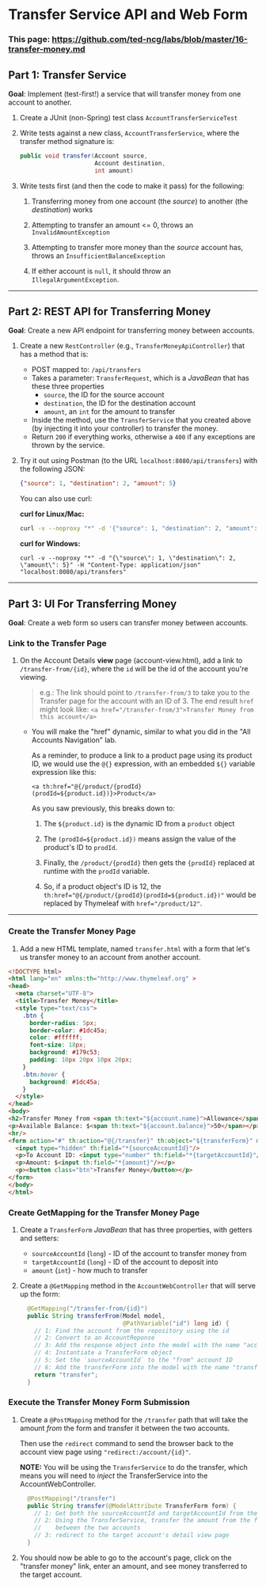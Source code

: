 # Transfer Service API and Web Form

### This page: https://github.com/ted-ncg/labs/blob/master/16-transfer-money.md

## Part 1: Transfer Service

**Goal**: Implement (test-first!) a service that will transfer money from one account to another.

1. Create a JUnit (non-Spring) test class `AccountTransferServiceTest`

1. Write tests against a new class, `AccountTransferService`, where the transfer method signature is:

    ```java
    public void transfer(Account source,
                         Account destination,
                         int amount)    
    ```

1. Write tests first (and then the code to make it pass) for the following:

   1. Transferring money from one account (the *source*) to another (the *destination*) works
   
   1. Attempting to transfer an amount <= 0, throws an `InvalidAmountException`
   
   1. Attempting to transfer more money than the *source* account has, throws an `InsufficientBalanceException`
   
   1. If either account is `null`, it should throw an `IllegalArgumentException`.

----

## Part 2: REST API for Transferring Money

**Goal**: Create a new API endpoint for transferring money between accounts.

1. Create a new `RestController` (e.g., `TransferMoneyApiController`) that has a method that is:
 
    * POST mapped to: `/api/transfers`
    * Takes a parameter: `TransferRequest`, which is a _JavaBean_ that has these three properties
       * `source`, the ID for the source account
       * `destination`, the ID for the destination account
       * `amount`, an `int` for the amount to transfer
    * Inside the method, use the `TransferService` that you created above (by injecting it into your controller) to transfer the money.
    * Return `200` if everything works, otherwise a `400` if any exceptions are thrown by the service.
    
2. Try it out using Postman (to the URL `localhost:8080/api/transfers`) with the following JSON:

    ```json
    {"source": 1, "destination": 2, "amount": 5}
    ```
    
   You can also use curl:
   
   **curl for Linux/Mac:**
    
    ```bash
    curl -v --noproxy "*" -d '{"source": 1, "destination": 2, "amount": 5}' -H 'Content-Type: application/json' "localhost:8080/api/transfers"
    ```
    
   **curl for Windows:**
    
    ```
    curl -v --noproxy "*" -d "{\"source\": 1, \"destination\": 2, \"amount\": 5}" -H "Content-Type: application/json" "localhost:8080/api/transfers"
    ```
----

## Part 3: UI For Transferring Money

**Goal**: Create a web form so users can transfer money between accounts.

### Link to the Transfer Page

1. On the Account Details **view** page (account-view.html), add a link to `/transfer-from/{id}`, where the `id` will be the id of the account you're viewing.

   > e.g.: The link should point to `/transfer-from/3` to take you to the Transfer page for the account with an ID of 3.
   > The end result `href` might look like: `<a href="/transfer-from/3">Transfer Money from this account</a>`
     
   * You will make the "href" dynamic, similar to what you did in the "All Accounts Navigation" lab.

     As a reminder, to produce a link to a product page using its product ID, we would use the `@{}` expression, with an embedded `${}` variable expression like this:
   
       ```
       <a th:href="@{/product/{prodId}(prodId=${product.id})}>Product</a>
       ```
   
     As you saw previously, this breaks down to:
     
        1. The `${product.id}` is the dynamic ID from a `product` object
        
        1. The `(prodId=${product.id})` means assign the value of the product's ID to `prodId`.
        
        1. Finally, the `/product/{prodId}` then gets the `{prodId}` replaced at runtime with the `prodId` variable.
        
        1. So, if a product object's ID is 12, the `th:href="@{/product/{prodId}(prodId=${product.id})"` would be replaced by Thymeleaf with `href="/product/12"`. 

----   

### Create the Transfer Money Page

1. Add a new HTML template, named `transfer.html` with a form that let's us transfer money to an account from another account.

  ```html
  <!DOCTYPE html>
  <html lang="en" xmlns:th="http://www.thymeleaf.org" >
  <head>
    <meta charset="UTF-8">
    <title>Transfer Money</title>
    <style type="text/css">
      .btn {
        border-radius: 5px;
        border-color: #1dc45a;
        color: #ffffff;
        font-size: 18px;
        background: #179c53;
        padding: 10px 20px 10px 20px;
      }
      .btn:hover {
        background: #1dc45a;
      }
    </style>
  </head>
  <body>
  <h2>Transfer Money from <span th:text="${account.name}">Allowance</span>:</h2>
  <p>Available Balance: $<span th:text="${account.balance}">50</span></p>
  <hr/>
  <form action="#" th:action="@{/transfer}" th:object="${transferForm}" method="post">
    <input type="hidden" th:field="*{sourceAccountId}"/>
    <p>To Account ID: <input type="number" th:field="*{targetAccountId}"/></p>
    <p>Amount: $<input th:field="*{amount}"/></p>
    <p><button class="btn">Transfer Money</button></p>
  </form>
  </body>
  </html>
  ```

### Create GetMapping for the Transfer Money Page

1. Create a `TransferForm` *JavaBean* that has three properties, with getters and setters:
   * `sourceAccountId` (`long`) - ID of the account to transfer money from
   * `targetAccountId` (`long`) - ID of the account to deposit into
   * `amount` (`int`) - how much to transfer

1. Create a `@GetMapping` method in the `AccountWebController` that will serve up the form:

   ```java
     @GetMapping("/transfer-from/{id}")
     public String transferFrom(Model model,
                                @PathVariable("id") long id) {
       // 1: Find the account from the repository using the id
       // 2: Convert to an AccountReponse
       // 3: Add the response object into the model with the name "account"
       // 4: Instantiate a TransferForm object
       // 5: Set the `sourceAccountId` to the "from" account ID
       // 6: Add the transferForm into the model with the name "transferForm"
       return "transfer";
     }
   ```

### Execute the Transfer Money Form Submission

1. Create a `@PostMapping` method for the `/transfer` path that will take the amount *from* the form and transfer it between the two accounts.

   Then use the `redirect` command to send the browser back to the account view page using `"redirect:/account/{id}"`.
   
   **NOTE:** You will be using the `TransferService` to do the transfer, which means you will need to *inject* the TransferService into the AccountWebController.

   ```java
     @PostMapping("/transfer")
     public String transfer(@ModelAttribute TransferForm form) {
       // 1: Get both the sourceAccountId and targetAccountId from the form
       // 2: Using the TransferService, transfer the amount from the form
       //    between the two accounts
       // 3: redirect to the target account's detail view page
     }
   ```

1. You should now be able to go to the account's page, click on the "transfer money" link, enter an amount, and see money transferred to the target account.
